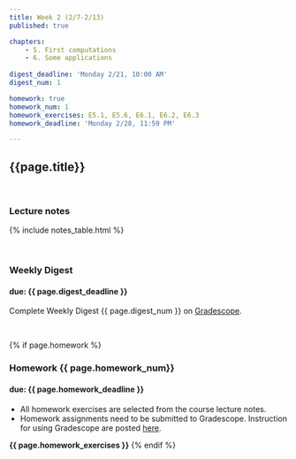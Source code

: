 ```yaml
---
title: Week 2 (2/7-2/13)
published: true

chapters:
    - 5. First computations
    - 6. Some applications
  
digest_deadline: 'Monday 2/21, 10:00 AM'
digest_num: 1

homework: true
homework_num: 1
homework_exercises: E5.1, E5.6, E6.1, E6.2, E6.3 
homework_deadline: 'Monday 2/28, 11:59 PM'

---
```


<style>
    ul {
        padding-left: 20px;
    }
</style>


## {{page.title}}

<br/>

### Lecture notes

{% include notes_table.html %}


<br/>

### Weekly Digest 
#### due: {{ page.digest_deadline }}


Complete Weekly Digest {{ page.digest_num }} on [Gradescope](https://www.gradescope.com).

<br/>


{% if page.homework %}
### Homework {{ page.homework_num}} 
#### due: {{ page.homework_deadline }}

* All homework exercises are selected from the course lecture notes.
* Homework assignments need to be submitted to Gradescope. Instruction for
using Gradescope are posted [here](https://gradescope.ubmath.info).

<b>{{ page.homework_exercises }}</b>
{% endif %}